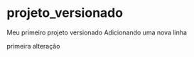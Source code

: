 # projeto_versionado
Meu primeiro projeto versionado
Adicionando uma nova linha

primeira alteração
